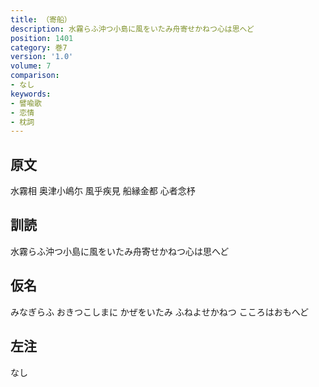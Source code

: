 ```yaml
---
title: （寄船）
description: 水霧らふ沖つ小島に風をいたみ舟寄せかねつ心は思へど
position: 1401
category: 巻7
version: '1.0'
volume: 7
comparison:
- なし
keywords:
- 譬喩歌
- 恋情
- 枕詞
---
```


## 原文

水霧相 奥津小嶋尓 風乎疾見 船縁金都 心者念杼

## 訓読

水霧らふ沖つ小島に風をいたみ舟寄せかねつ心は思へど

## 仮名

みなぎらふ おきつこしまに かぜをいたみ ふねよせかねつ こころはおもへど

## 左注

なし
